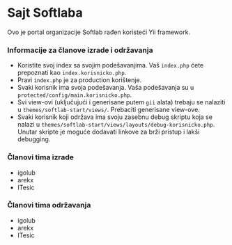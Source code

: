 Sajt Softlaba
===========

Ovo je portal organizacije Softlab rađen koristeći Yii framework.

### Informacije za članove izrade i održavanja
* Koristite svoj index sa svojim podešavanjima. Vaš `index.php` ćete prepoznati kao `index.korisnicko.php`.
* Pravi `index.php` je za production korištenje.
* Svaki korisnik ima svoja podešavanja. Vaša podešavanja su u `protected/config/main.korisnicko.php`.
* Svi view-ovi (uključujući i generisane putem `gii` alata) trebaju se nalaziti u `themes/softlab-start/views/`. Prebaciti generisane view-ove.
* Svaki korisnik koji održava ima svoju zasebnu debug skriptu koja se nalazi u `themes/softlab-start/views/layouts/debug-korisnicko.php`. Unutar skripte je moguće dodavati linkove za brži pristup i lakši debugging.

### Članovi tima izrade
* igolub
* arekx
* ITesic

### Članovi tima održavanja
* igolub
* arekx
* ITesic

